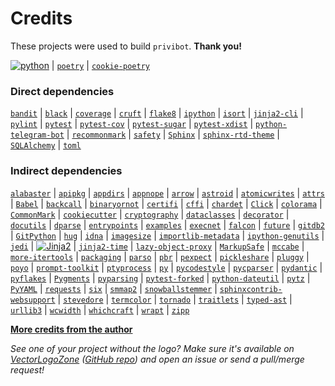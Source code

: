 <!--
IMPORTANT:
  This file is generated from the template at 'scripts/templates/CREDITS.md'.
  Please update the template instead of this file.
-->

# Credits
These projects were used to build `privibot`. **Thank you!**

[![`python`](https://www.vectorlogo.zone/logos/python/python-ar21.svg)](https://www.python.org/) |
[`poetry`](https://poetry.eustace.io/) |
[`cookie-poetry`](https://github.com/pawamoy/cookie-poetry)

### Direct dependencies
[`bandit`](https://bandit.readthedocs.io/en/latest/) |
[`black`](https://github.com/ambv/black) |
[`coverage`](https://github.com/nedbat/coveragepy) |
[`cruft`](None) |
[`flake8`](https://gitlab.com/pycqa/flake8) |
[`ipython`](https://ipython.org) |
[`isort`](https://github.com/timothycrosley/isort) |
[`jinja2-cli`](https://github.com/mattrobenolt/jinja2-cli) |
[`pylint`](https://github.com/PyCQA/pylint) |
[`pytest`](https://docs.pytest.org/en/latest/) |
[`pytest-cov`](https://github.com/pytest-dev/pytest-cov) |
[`pytest-sugar`](http://pivotfinland.com/pytest-sugar/) |
[`pytest-xdist`](https://github.com/pytest-dev/pytest-xdist) |
[`python-telegram-bot`](https://python-telegram-bot.org/) |
[`recommonmark`](UNKNOWN) |
[`safety`](https://github.com/pyupio/safety) |
[`Sphinx`](http://sphinx-doc.org/) |
[`sphinx-rtd-theme`](https://github.com/rtfd/sphinx_rtd_theme/) |
[`SQLAlchemy`](http://www.sqlalchemy.org) |
[`toml`](https://github.com/uiri/toml)

### Indirect dependencies
[`alabaster`](https://alabaster.readthedocs.io) |
[`apipkg`](https://github.com/pytest-dev/apipkg) |
[`appdirs`](http://github.com/ActiveState/appdirs) |
[`appnope`](http://github.com/minrk/appnope) |
[`arrow`](https://arrow.readthedocs.io) |
[`astroid`](https://github.com/PyCQA/astroid) |
[`atomicwrites`](https://github.com/untitaker/python-atomicwrites) |
[`attrs`](https://www.attrs.org/) |
[`Babel`](http://babel.pocoo.org/) |
[`backcall`](https://github.com/takluyver/backcall) |
[`binaryornot`](https://github.com/audreyr/binaryornot) |
[`certifi`](https://certifi.io/) |
[`cffi`](http://cffi.readthedocs.org) |
[`chardet`](https://github.com/chardet/chardet) |
[`Click`](https://palletsprojects.com/p/click/) |
[`colorama`](https://github.com/tartley/colorama) |
[`CommonMark`](https://github.com/rolandshoemaker/CommonMark-py) |
[`cookiecutter`](https://github.com/audreyr/cookiecutter) |
[`cryptography`](https://github.com/pyca/cryptography) |
[`dataclasses`](https://github.com/ericvsmith/dataclasses) |
[`decorator`](https://github.com/micheles/decorator) |
[`docutils`](http://docutils.sourceforge.net/) |
[`dparse`](https://github.com/jayfk/dparse) |
[`entrypoints`](https://github.com/takluyver/entrypoints) |
[`examples`](None) |
[`execnet`](https://execnet.readthedocs.io/en/latest/) |
[`falcon`](https://falconframework.org) |
[`future`](https://python-future.org) |
[`gitdb2`](https://github.com/gitpython-developers/gitdb) |
[`GitPython`](https://github.com/gitpython-developers/GitPython) |
[`hug`](https://github.com/hugapi/hug) |
[`idna`](https://github.com/kjd/idna) |
[`imagesize`](https://github.com/shibukawa/imagesize_py) |
[`importlib-metadata`](http://importlib-metadata.readthedocs.io/) |
[`ipython-genutils`](http://ipython.org) |
[`jedi`](https://github.com/davidhalter/jedi) |
[![`Jinja2`](https://www.vectorlogo.zone/logos/pocoo_jinja/pocoo_jinja-ar21.svg)](https://palletsprojects.com/p/jinja/) |
[`jinja2-time`](https://github.com/hackebrot/jinja2-time) |
[`lazy-object-proxy`](https://github.com/ionelmc/python-lazy-object-proxy) |
[`MarkupSafe`](https://palletsprojects.com/p/markupsafe/) |
[`mccabe`](https://github.com/pycqa/mccabe) |
[`more-itertools`](https://github.com/erikrose/more-itertools) |
[`packaging`](https://github.com/pypa/packaging) |
[`parso`](https://github.com/davidhalter/parso) |
[`pbr`](https://docs.openstack.org/pbr/latest/) |
[`pexpect`](https://pexpect.readthedocs.io/) |
[`pickleshare`](https://github.com/pickleshare/pickleshare) |
[`pluggy`](https://github.com/pytest-dev/pluggy) |
[`poyo`](https://github.com/hackebrot/poyo) |
[`prompt-toolkit`](https://github.com/jonathanslenders/python-prompt-toolkit) |
[`ptyprocess`](https://github.com/pexpect/ptyprocess) |
[`py`](http://py.readthedocs.io/) |
[`pycodestyle`](https://pycodestyle.readthedocs.io/) |
[`pycparser`](https://github.com/eliben/pycparser) |
[`pydantic`](https://github.com/samuelcolvin/pydantic) |
[`pyflakes`](https://github.com/PyCQA/pyflakes) |
[`Pygments`](http://pygments.org/) |
[`pyparsing`](https://github.com/pyparsing/pyparsing/) |
[`pytest-forked`](https://github.com/pytest-dev/pytest-forked) |
[`python-dateutil`](https://dateutil.readthedocs.io) |
[`pytz`](http://pythonhosted.org/pytz) |
[`PyYAML`](https://github.com/yaml/pyyaml) |
[`requests`](http://python-requests.org) |
[`six`](https://github.com/benjaminp/six) |
[`smmap2`](https://github.com/gitpython-developers/smmap) |
[`snowballstemmer`](https://github.com/snowballstem/snowball) |
[`sphinxcontrib-websupport`](http://sphinx-doc.org/) |
[`stevedore`](https://docs.openstack.org/stevedore/latest/) |
[`termcolor`](http://pypi.python.org/pypi/termcolor) |
[`tornado`](http://www.tornadoweb.org/) |
[`traitlets`](http://ipython.org) |
[`typed-ast`](https://github.com/python/typed_ast) |
[`urllib3`](https://urllib3.readthedocs.io/) |
[`wcwidth`](https://github.com/jquast/wcwidth) |
[`whichcraft`](https://github.com/pydanny/whichcraft) |
[`wrapt`](https://github.com/GrahamDumpleton/wrapt) |
[`zipp`](https://github.com/jaraco/zipp)

**[More credits from the author](http://pawamoy.github.io/credits/)**

*See one of your project without the logo? Make sure it's available on [VectorLogoZone](https://www.vectorlogo.zone/)
([GitHub repo](https://github.com/VectorLogoZone/vectorlogozone)) and open an issue or send a pull/merge request!*
